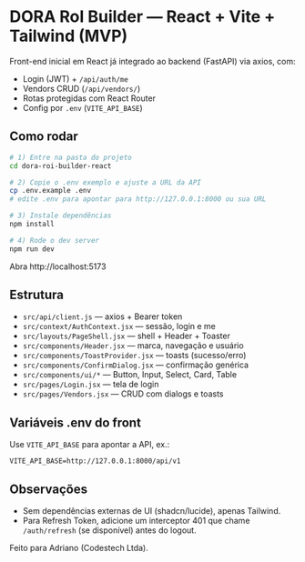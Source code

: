# DORA RoI Builder — React + Vite + Tailwind (MVP)

Front-end inicial em React já integrado ao backend (FastAPI) via axios, com:
- Login (JWT) + `/api/auth/me`
- Vendors CRUD (`/api/vendors/`)
- Rotas protegidas com React Router
- Config por `.env` (`VITE_API_BASE`)

## Como rodar

```bash
# 1) Entre na pasta do projeto
cd dora-roi-builder-react

# 2) Copie o .env exemplo e ajuste a URL da API
cp .env.example .env
# edite .env para apontar para http://127.0.0.1:8000 ou sua URL

# 3) Instale dependências
npm install

# 4) Rode o dev server
npm run dev
```

Abra http://localhost:5173

## Estrutura
- `src/api/client.js` — axios + Bearer token
- `src/context/AuthContext.jsx` — sessão, login e me
- `src/layouts/PageShell.jsx` — shell + Header + Toaster
- `src/components/Header.jsx` — marca, navegação e usuário
- `src/components/ToastProvider.jsx` — toasts (sucesso/erro)
- `src/components/ConfirmDialog.jsx` — confirmação genérica
- `src/components/ui/*` — Button, Input, Select, Card, Table
- `src/pages/Login.jsx` — tela de login
- `src/pages/Vendors.jsx` — CRUD com dialogs e toasts

## Variáveis .env do front
Use `VITE_API_BASE` para apontar a API, ex.:

```
VITE_API_BASE=http://127.0.0.1:8000/api/v1
```

## Observações
- Sem dependências externas de UI (shadcn/lucide), apenas Tailwind.
- Para Refresh Token, adicione um interceptor 401 que chame `/auth/refresh` (se disponível) antes do logout.

Feito para Adriano (Codestech Ltda).
